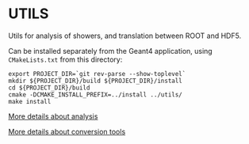 # UTILS

Utils for analysis of showers, and translation between ROOT and HDF5.

Can be installed separately from the Geant4 application, using `CMakeLists.txt` from this directory:

```
export PROJECT_DIR=`git rev-parse --show-toplevel`
mkdir ${PROJECT_DIR}/build ${PROJECT_DIR}/install
cd ${PROJECT_DIR}/build
cmake -DCMAKE_INSTALL_PREFIX=../install ../utils/
make install
```

[More details about analysis](analysis/README.md)

[More details about conversion tools](h5/README.md)
